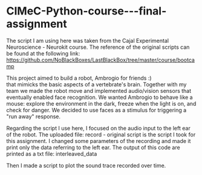 # CIMeC-Python-course---final-assignment

The script I am using here was taken from the Cajal Experimental Neuroscience - Neurokit course. 
The reference of the original scripts can be found at the following link:
https://github.com/NoBlackBoxes/LastBlackBox/tree/master/course/bootcamp 

This project aimed to build a robot, Ambrogio for friends :)  
that mimicks the basic aspects of a vertebrate's brain.
Together with my team we made the robot move and implemented audio/vision sensors that eventually enabled face recognition.
We wanted Ambrogio to behave like a mouse: explore the environment in the dark, freeze when the light is on, and check for danger. 
We decided to use faces as a stimulus for triggering a "run away" response. 

Regarding the script I use here, I focused on the audio input to the left ear of the robot. 
The uploaded file: 
record - original script 
is the script I took for this assignment.
I changed some parameters of the recording and made it print only the data referring to the left ear.
The output of this code are printed as a txt file:
interleaved_data

Then I made a script to plot the sound trace recorded over time.
